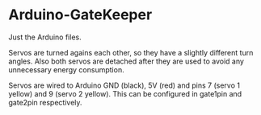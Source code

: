 # Arduino-GateKeeper
Just the Arduino files.

Servos are turned agains each other, so they have a slightly different turn angles. Also
both servos are detached after they are used to avoid any unnecessary energy consumption.

Servos are wired to Arduino GND (black), 5V (red) and pins 7 (servo 1 yellow)
and 9 (servo 2 yellow). This can be configured in gate1pin and gate2pin respectively.
